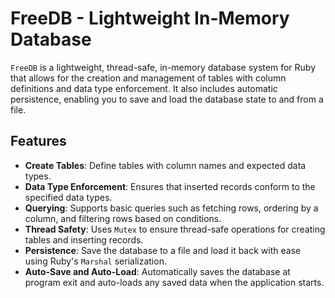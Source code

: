 # FreeDB - Lightweight In-Memory Database

`FreeDB` is a lightweight, thread-safe, in-memory database system for Ruby that allows for the creation and management of tables with column definitions and data type enforcement. It also includes automatic persistence, enabling you to save and load the database state to and from a file.

## Features

- **Create Tables**: Define tables with column names and expected data types.
- **Data Type Enforcement**: Ensures that inserted records conform to the specified data types.
- **Querying**: Supports basic queries such as fetching rows, ordering by a column, and filtering rows based on conditions.
- **Thread Safety**: Uses `Mutex` to ensure thread-safe operations for creating tables and inserting records.
- **Persistence**: Save the database to a file and load it back with ease using Ruby's `Marshal` serialization.
- **Auto-Save and Auto-Load**: Automatically saves the database at program exit and auto-loads any saved data when the application starts.
